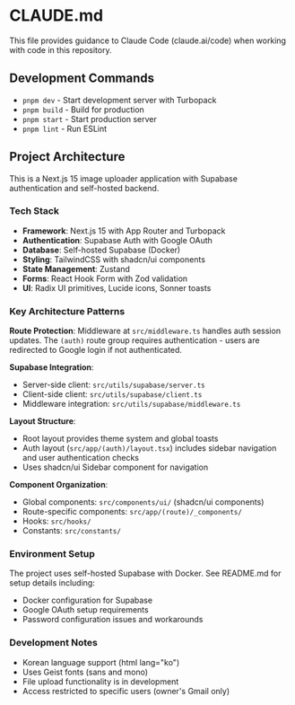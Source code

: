 # CLAUDE.md

This file provides guidance to Claude Code (claude.ai/code) when working with code in this repository.

## Development Commands

- `pnpm dev` - Start development server with Turbopack
- `pnpm build` - Build for production
- `pnpm start` - Start production server  
- `pnpm lint` - Run ESLint

## Project Architecture

This is a Next.js 15 image uploader application with Supabase authentication and self-hosted backend.

### Tech Stack
- **Framework**: Next.js 15 with App Router and Turbopack
- **Authentication**: Supabase Auth with Google OAuth
- **Database**: Self-hosted Supabase (Docker)
- **Styling**: TailwindCSS with shadcn/ui components
- **State Management**: Zustand
- **Forms**: React Hook Form with Zod validation
- **UI**: Radix UI primitives, Lucide icons, Sonner toasts

### Key Architecture Patterns

**Route Protection**: Middleware at `src/middleware.ts` handles auth session updates. The `(auth)` route group requires authentication - users are redirected to Google login if not authenticated.

**Supabase Integration**: 
- Server-side client: `src/utils/supabase/server.ts` 
- Client-side client: `src/utils/supabase/client.ts`
- Middleware integration: `src/utils/supabase/middleware.ts`

**Layout Structure**:
- Root layout provides theme system and global toasts
- Auth layout (`src/app/(auth)/layout.tsx`) includes sidebar navigation and user authentication checks
- Uses shadcn/ui Sidebar component for navigation

**Component Organization**:
- Global components: `src/components/ui/` (shadcn/ui components)
- Route-specific components: `src/app/(route)/_components/`
- Hooks: `src/hooks/`
- Constants: `src/constants/`

### Environment Setup

The project uses self-hosted Supabase with Docker. See README.md for setup details including:
- Docker configuration for Supabase
- Google OAuth setup requirements
- Password configuration issues and workarounds

### Development Notes

- Korean language support (html lang="ko")
- Uses Geist fonts (sans and mono)
- File upload functionality is in development
- Access restricted to specific users (owner's Gmail only)